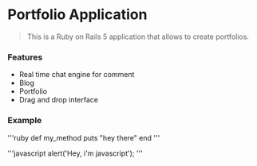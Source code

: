# Portfolio Application

> This is a Ruby on Rails 5  application that allows to create portfolios.

### Features

- Real time chat engine for comment 
- Blog
- Portfolio
- Drag and drop interface

### Example

'''ruby
def my_method
  puts "hey there"
end
'''

'''javascript
alert('Hey, i'm javascript');
'''